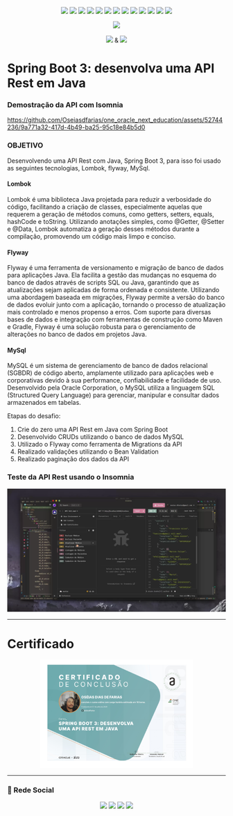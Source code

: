 <p align=center> 
<img src="https://img.shields.io/badge/java-%23ED8B00.svg?style=for-the-badge&logo=openjdk&logoColor=white">
<img src="https://img.shields.io/badge/spring%20boot-%236DB33F.svg?style=for-the-badge&logo=springboot&logoColor=white">
<img src="https://img.shields.io/badge/spring%20security-%236DB33F.svg?style=for-the-badge&logo=springsecurity&logoColor=white">
<img src="https://img.shields.io/badge/openapi%20initiative-%236DB33F.svg?style=for-the-badge&logo=openapiinitiative&logoColor=white"> 
<img src="https://img.shields.io/badge/spring-%236DB33F.svg?style=for-the-badge&logo=spring&logoColor=white"> 
<img src="https://img.shields.io/badge/MySQL-%23316192.svg?style=for-the-badge&logo=mysql&logoColor=white">  
<img src="https://img.shields.io/badge/IntelliJ_IDEA-000000.svg?style=for-the-badge&logo=intellij-idea&logoColor=white">  
<img src="https://img.shields.io/badge/apache_maven-C71A36?style=for-the-badge&logo=apachemaven&logoColor=white">
<img src="https://img.shields.io/badge/git-F05032.svg?style=for-the-badge&logo=git&logoColor=white">
<img src="https://img.shields.io/badge/flyway-8EB573.svg?style=for-the-badge&logo=flyway&logoColor=white">
<img src="https://img.shields.io/badge/lombok-262425.svg?style=for-the-badge&logo=lumen&logoColor=white">  
<img src="https://img.shields.io/badge/json-000000.svg?style=for-the-badge&logo=json&logoColor=white">  
<img src="https://img.shields.io/badge/jetbrains-2E303E.svg?style=for-the-badge&logo=jetbrains&logoColor=white"> 

<br>
</p>

<p align="center">
  <img height="60px" src="https://www.alura.com.br/assets/api/cursos/spring-boot-3-desenvolva-api-rest-java.svg">
</p>

<p align="center">
  <img height="9" src="https://i.imgur.com/PvAbpvx.png"> &
  <img height="13" src="https://i.imgur.com/rEzWrXJ.png">
</p>

# Spring Boot 3: desenvolva uma API Rest em Java

### Demostração da API com Isomnia

https://github.com/Oseiasdfarias/one_oracle_next_education/assets/52744236/9a771a32-417d-4b49-ba25-95c18e84b5d0


### OBJETIVO

Desenvolvendo uma API Rest com Java, Spring Boot 3, para isso foi usado as seguintes tecnologias, Lombok, flyway, MySql.

#### Lombok
Lombok é uma biblioteca Java projetada para reduzir a verbosidade do código, facilitando a criação de classes, especialmente aquelas que requerem a geração de métodos comuns, como getters, setters, equals, hashCode e toString. Utilizando anotações simples, como @Getter, @Setter e @Data, Lombok automatiza a geração desses métodos durante a compilação, promovendo um código mais limpo e conciso.

#### Flyway
Flyway é uma ferramenta de versionamento e migração de banco de dados para aplicações Java. Ela facilita a gestão das mudanças no esquema do banco de dados através de scripts SQL ou Java, garantindo que as atualizações sejam aplicadas de forma ordenada e consistente. Utilizando uma abordagem baseada em migrações, Flyway permite a versão do banco de dados evoluir junto com a aplicação, tornando o processo de atualização mais controlado e menos propenso a erros. Com suporte para diversas bases de dados e integração com ferramentas de construção como Maven e Gradle, Flyway é uma solução robusta para o gerenciamento de alterações no banco de dados em projetos Java.

#### MySql
MySQL é um sistema de gerenciamento de banco de dados relacional (SGBDR) de código aberto, amplamente utilizado para aplicações web e corporativas devido à sua performance, confiabilidade e facilidade de uso. Desenvolvido pela Oracle Corporation, o MySQL utiliza a linguagem SQL (Structured Query Language) para gerenciar, manipular e consultar dados armazenados em tabelas.


Etapas do desafio:

1. Crie do zero uma API Rest em Java com Spring Boot
2. Desenvolvido CRUDs utilizando o banco de dados MySQL
3. Utilizado o Flyway como ferramenta de Migrations da API
4. Realizado validações utilizando o Bean Validation
5. Realizado paginação dos dados da API



### Teste da API Rest usando o Insomnia

<p align="center">
  <img wigth="90%" src="./utils/banner_demostraca.png">
</p>


---

# Certificado



<p align="center">
  <img width="70%" src="./utils/Certificado_Spring_Boot 3_desenvolva_uma_API_Rest_em_Java_Alura_page-0001.jpg">
</p>


---

<h3  id="id9">🎥 Rede Social</h3>

<p align=center> <a href="https://oseiasfarias.info"><img src="https://img.shields.io/badge/Portfólio-%230077B5.svg?style=for-the-badge&logoColor=white"></a> <a href="https://www.linkedin.com/in/oseiasfarias/"><img src="https://img.shields.io/badge/linkedin-%230077B5.svg?style=for-the-badge&logo=linkedin&logoColor=white"></a>
<a href="https://oseiasfarias.medium.com"><img src="https://img.shields.io/badge/Medium-%230077B5.svg?style=for-the-badge&logo=medium&logoColor=white"></a>
<a href="https://www.kaggle.com/osiasdfarias"><img src="https://img.shields.io/badge/Kaggle-%230077B5.svg?style=for-the-badge&logo=kaggle&logoColor=white"></a>
</p>
